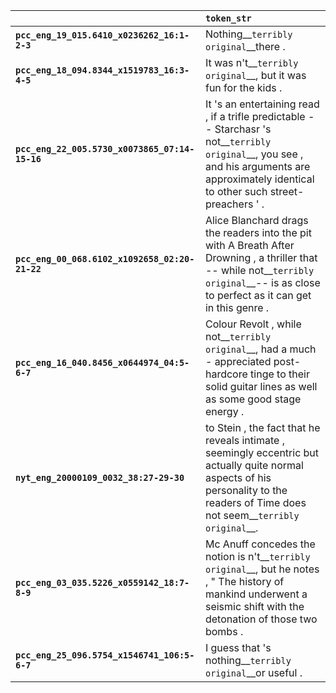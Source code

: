 |                                                | `token_str`                                                                                                                                                                                    |
|:-----------------------------------------------|:-----------------------------------------------------------------------------------------------------------------------------------------------------------------------------------------------|
| **`pcc_eng_19_015.6410_x0236262_16:1-2-3`**    | Nothing__``terribly original``__there .                                                                                                                                                        |
| **`pcc_eng_18_094.8344_x1519783_16:3-4-5`**    | It was n't__``terribly original``__, but it was fun for the kids .                                                                                                                             |
| **`pcc_eng_22_005.5730_x0073865_07:14-15-16`** | It 's an entertaining read , if a trifle predictable -- Starchasr 's not__``terribly original``__, you see , and his arguments are approximately identical to other such street- preachers ' . |
| **`pcc_eng_00_068.6102_x1092658_02:20-21-22`** | Alice Blanchard drags the readers into the pit with A Breath After Drowning , a thriller that -- while not__``terribly original``__-- is as close to perfect as it can get in this genre .     |
| **`pcc_eng_16_040.8456_x0644974_04:5-6-7`**    | Colour Revolt , while not__``terribly original``__, had a much - appreciated post-hardcore tinge to their solid guitar lines as well as some good stage energy .                               |
| **`nyt_eng_20000109_0032_38:27-29-30`**        | to Stein , the fact that he reveals intimate , seemingly eccentric but actually quite normal aspects of his personality to the readers of Time does not seem__``terribly original``__.         |
| **`pcc_eng_03_035.5226_x0559142_18:7-8-9`**    | Mc Anuff concedes the notion is n't__``terribly original``__, but he notes , " The history of mankind underwent a seismic shift with the detonation of those two bombs .                       |
| **`pcc_eng_25_096.5754_x1546741_106:5-6-7`**   | I guess that 's nothing__``terribly original``__or useful .                                                                                                                                    |